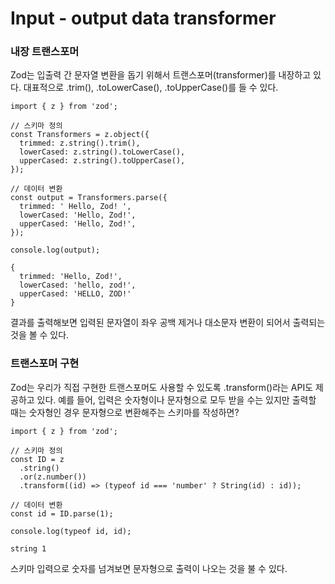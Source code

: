 # Input - output data transformer

### 내장 트랜스포머

Zod는 입출력 간 문자열 변환을 돕기 위해서 트랜스포머(transformer)를 내장하고 있다.
대표적으로 .trim(), .toLowerCase(), .toUpperCase()를 들 수 있다.

```tsx
import { z } from 'zod';

// 스키마 정의
const Transformers = z.object({
  trimmed: z.string().trim(),
  lowerCased: z.string().toLowerCase(),
  upperCased: z.string().toUpperCase(),
});

// 데이터 변환
const output = Transformers.parse({
  trimmed: ' Hello, Zod! ',
  lowerCased: 'Hello, Zod!',
  upperCased: 'Hello, Zod!',
});
```

```tsx
console.log(output);
```

```tsx
{
  trimmed: 'Hello, Zod!',
  lowerCased: 'hello, zod!',
  upperCased: 'HELLO, ZOD!'
}
```

결과를 출력해보면 입력된 문자열이 좌우 공백 제거나 대소문자 변환이 되어서 출력되는 것을 볼 수 있다.

### 트랜스포머 구현

Zod는 우리가 직접 구현한 트랜스포머도 사용할 수 있도록 .transform()라는 API도 제공하고 있다.
예를 들어, 입력은 숫자형이나 문자형으로 모두 받을 수는 있지만 출력할 때는 숫자형인 경우 문자형으로 변환해주는 스키마를 작성하면?

```tsx
import { z } from 'zod';

// 스키마 정의
const ID = z
  .string()
  .or(z.number())
  .transform((id) => (typeof id === 'number' ? String(id) : id));

// 데이터 변환
const id = ID.parse(1);
```

```tsx
console.log(typeof id, id);
```

```tsx
string 1
```

스키마 입력으로 숫자를 넘겨보면 문자형으로 출력이 나오는 것을 불 수 있다.
